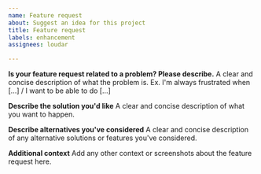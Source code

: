 ```yaml
---
name: Feature request
about: Suggest an idea for this project
title: Feature request
labels: enhancement
assignees: loudar

---
```


**Is your feature request related to a problem? Please describe.**
A clear and concise description of what the problem is. Ex. I'm always frustrated when [...] / I want to be able to do [...]

**Describe the solution you'd like**
A clear and concise description of what you want to happen.

**Describe alternatives you've considered**
A clear and concise description of any alternative solutions or features you've considered.

**Additional context**
Add any other context or screenshots about the feature request here.
